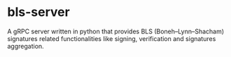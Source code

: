 # bls-server
A gRPC server written in python that provides BLS (Boneh–Lynn–Shacham) signatures related functionalities like signing, verification and signatures aggregation.
